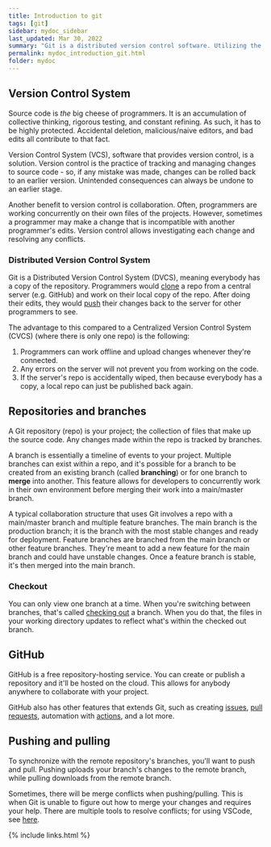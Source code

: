 ```yaml
---
title: Introduction to git
tags: [git]
sidebar: mydoc_sidebar
last_updated: Mar 30, 2022
summary: "Git is a distributed version control software. Utilizing the concept of branches, Git allows programmers to work in parallel and collaboratively. GitHub is a cloud-based hosting service for managing Git repositories."
permalink: mydoc_introduction_git.html
folder: mydoc
---
```


## Version Control System

Source code is *the* big cheese of programmers. It is an accumulation of collective thinking, rigorous testing, and constant refining. As such, it has to be highly protected. Accidental deletion, malicious/naive editors, and bad edits all contribute to that fact.

Version Control System (VCS), software that provides version control, is a solution. Version control is the practice of tracking and managing changes to source code - so, if any mistake was made, changes can be rolled back to an earlier version. Unintended consequences can always be undone to an earlier stage.

Another benefit to version control is collaboration. Often, programmers are working concurrently on their own files of the projects. However, sometimes a programmer may make a change that is incompatible with another programmer's edits. Version control allows investigating each change and resolving any conflicts.

### Distributed Version Control System

Git is a Distributed Version Control System (DVCS), meaning everybody has a copy of the repository. Programmers would <a href="#" data-toggle="tooltip" data-original-title="{{site.data.glossary.clone}}">clone</a> a repo from a central server (e.g. GitHub) and work on their local copy of the repo. After doing their edits, they would <a href="#" data-toggle="tooltip" data-original-title="{{site.data.glossary.push}}">push</a> their changes back to the server for other programmers to see.

The advantage to this compared to a Centralized Version Control System (CVCS) (where there is only one repo) is the following:

1. Programmers can work offline and upload changes whenever they're connected.
2. Any errors on the server will not prevent you from working on the code.
3. If the server's repo is accidentally wiped, then because everybody has a copy, a local repo can just be published back again.

## Repositories and branches

A Git repository (repo) is your project; the collection of files that make up the source code. Any changes made within the repo is tracked by branches.

A branch is essentially a timeline of events to your project. Multiple branches can exist within a repo, and it's possible for a branch to be created from an existing branch (called **branching**) or for one branch to **merge** into another. This feature allows for developers to concurrently work in their own environment before merging their work into a main/master branch.

A typical collaboration structure that uses Git involves a repo with a main/master branch and multiple feature branches. The main branch is the production branch; it is the branch with the most stable changes and ready for deployment. Feature branches are branched from the main branch or other feature branches. They're meant to add a new feature for the main branch and could have unstable changes. Once a feature branch is stable, it's then merged into the main branch.

### Checkout

You can only view one branch at a time. When you're switching between branches, that's called <a href="#" data-toggle="tooltip" data-original-title="{{site.data.glossary.checkout}}">checking out</a> a branch. When you do that, the files in your working directory updates to reflect what's within the checked out branch.

## GitHub

GitHub is a free repository-hosting service. You can create or publish a repository and it'll be hosted on the cloud. This allows for anybody anywhere to collaborate with your project.

GitHub also has other features that extends Git, such as creating [issues](https://docs.github.com/en/issues/tracking-your-work-with-issues/about-issues), [pull requests](https://docs.github.com/en/pull-requests/collaborating-with-pull-requests/proposing-changes-to-your-work-with-pull-requests/about-pull-requests), automation with [actions](https://docs.github.com/en/actions), and a lot more.
## Pushing and pulling

To synchronize with the remote repository's branches, you'll want to push and pull. Pushing uploads your branch's changes to the remote branch, while pulling downloads from the remote branch.

Sometimes, there will be merge conflicts when pushing/pulling. This is when Git is unable to figure out how to merge your changes and requires your help. There are multiple tools to resolve conflicts; for using VSCode, see [here](mydoc_git_and_vscode.html#merging-and-resolving-conflicts).

{% include links.html %}